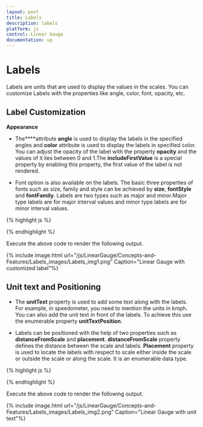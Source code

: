 ```yaml
---
layout: post
title: Labels
description: labels
platform: js
control: Linear Gauge
documentation: ug
---
```


# Labels

Labels are units that are used to display the values in the scales. You can customize Labels with the properties like angle, color, font, opacity, etc.

## Label Customization

**Appearance**

* The****attribute **angle** is used to display the labels in the specified angles and **color** attribute is used to display the labels in specified color. You can adjust the opacity of the label with the property **opacity** and the values of it lies between 0 and 1.The **includeFirstValue** is a special property by enabling this property, the first value of the label is not rendered.

* Font option is also available on the labels. The basic three properties of fonts such as size, family and style can be achieved by **size**, **fontStyle** and **fontFamily**. Labels are two types such as major and minor.Major type labels are for major interval values and minor type labels are for minor interval values.



{% highlight js %}


<div id="LinearGauge1"></div>
<script type="text/javascript">
$(function () {
// For Rendering Linear gauge
$("#LinearGauge1").ejLinearGauge({enableAnimation:false,value:40,
//Adding Frame Object
frame: {
innerWidth: 8,
outerWidth: 10,
backgroundImageUrl: "../images/gauge/Gauge_linear_light.png"
},

//Adding scale collection
scales: [{
backgroundColor: "transparent",
border: { color: "transparent", width: 0 },
showBarPointers: true, showCustomLabels: true,showMarkerPointers:false,

//Adding bar pointer collection
barPointers: [{ width: 10 }],

//Adding label collection
labels: [{
**font:{size:"12px",fontFamily:"Arial",fontStyle:"Bold"},**
**textColor: "Red",**
**angle:10,**
**opacity:0.5,**
**includeFirstValue:false**
}],

//Adding ticks collection
ticks: [{
type: "majorinterval", width: 2,
color: "#8c8c8c", distanceFromScale: { x: 7, y: 0 }
},
{
type: "minorinterval", width: 1, height: 6,
color: "#8c8c8c", distanceFromScale: { x: 7, y: 0 }
}]
}]
});
});
</script>


{% endhighlight %}



Execute the above code to render the following output.


{% include image.html url="/js/LinearGauge/Concepts-and-Features/Labels_images/Labels_img1.png" Caption="Linear Gauge with customized label"%}

## Unit text and Positioning

* The **unitText** property is used to add some text along with the labels. For example, in speedometer, you need to mention the units in kmph. You can also add the unit text in front of the labels. To achieve this use the enumerable property **unitTextPosition**. 

* Labels can be positioned with the help of two properties such as **distanceFromScale** and **placement**. **distanceFromScale** property defines the distance between the scale and labels. **Placement** property is used to locate the labels with respect to scale either inside the scale or outside the scale or along the scale. It is an enumerable data type.



{% highlight js %}


<div id="LinearGauge1"></div>
<script type="text/javascript">
$(function () {
// For Linear Gauge rendering
$("#LinearGauge1").ejLinearGauge({
enableAnimation: false,// minimum: -10, maximum: 110,
width: 600, value: 31,
height: 250,
theme: "flatlight",
orientation: "Horizontal",
labelColor: "Black",
enableResize: true,
// Adding frame object
frame: {
backgroundImageUrl: "../images/gauge/Gauge_linear_light1.png"
},

// Adding scale collection
scales: [{
width: 5, majorIntervalValue: 25,minorIntervalValue:5,
backgroundColor: "White", showCustomLabels: true,
showMarkerPointers:false,showBarPointers:true,
direction: ej.datavisualization.LinearGauge.Directions.Clockwise,
type: "roundedrectangle",
border: { color: "#AEC75F", width: 2 },

// Adding bar pointer collection
barPointers:[{width:4,backgroundColor:"Red"}],

// Adding label collection
labels: [{
angle: 90,
**distanceFromScale: { x: 0, y: 60 },**
**unitText:"%"**
}],

// Adding tick collection
ticks: [{
type: "majorinterval", width: 2,
color: "#8c8c8c", distanceFromScale: { x: 0, y: 25 }
},
{
type: "minorinterval", width: 1, height: 6,
color: "#8c8c8c", distanceFromScale: { x: 0, y: 25 }
}],
customLabels: [{
value: "Download in Progress", position: { x: 50, y: 20 },
}]
}]
});
});
</script>


{% endhighlight %}



Execute the above code to render the following output.


{% include image.html url="/js/LinearGauge/Concepts-and-Features/Labels_images/Labels_img2.png" Caption="Linear Gauge with unit text"%}



